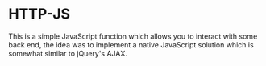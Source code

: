 # HTTP-JS
This is a simple JavaScript function which allows you to interact with some back end, the idea was to implement a native JavaScript solution which is somewhat similar to jQuery's AJAX.
